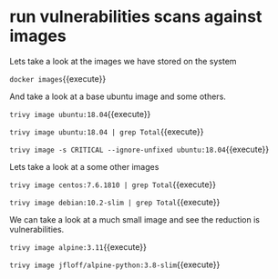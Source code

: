 # run vulnerabilities scans against images

Lets take a look at the images we have stored on the system

`docker images`{{execute}}

And take a look at a base ubuntu image and some others.


`trivy image ubuntu:18.04`{{execute}}

`trivy image ubuntu:18.04 | grep Total`{{execute}}

`trivy image -s CRITICAL --ignore-unfixed ubuntu:18.04`{{execute}}

Lets take a look at a some other images

`trivy image centos:7.6.1810 | grep Total`{{execute}}

`trivy image debian:10.2-slim | grep Total`{{execute}}

We can take a look at a much small image and see the reduction is vulnerabilities.

`trivy image alpine:3.11`{{execute}}

`trivy image jfloff/alpine-python:3.8-slim`{{execute}}


